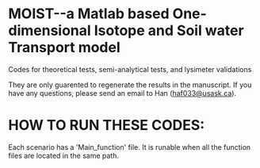 # MOIST--a Matlab based One-dimensional Isotope and Soil water Transport model

Codes for theoretical tests, semi-analytical tests, and lysimeter validations

They are only guarented to regenerate the results in the manuscript.
If you have any questions, please send an email to Han (haf033@usask.ca).

# HOW TO RUN THESE CODES:
Each scenario has a 'Main_function' file. It is runable when all the function files are located in the same path.
